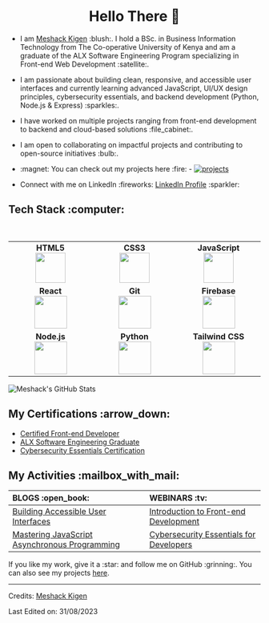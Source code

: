 <h1 align="center"> Hello There 👋 </h1>
<ul>
<li>
<p>I am <a href="https://www.linkedin.com/in/kigen-meshack-7b0356209/">Meshack Kigen</a> :blush:. I hold a BSc. in Business Information Technology from The Co-operative University of Kenya and am a graduate of the ALX Software Engineering Program specializing in Front-end Web Development :satellite:.</p>
</li>
<li>
<p>I am passionate about building clean, responsive, and accessible user interfaces and currently learning advanced JavaScript, UI/UX design principles, cybersecurity essentials, and backend development (Python, Node.js & Express) :sparkles:.</p>
</li>
<li>
<p>I have worked on multiple projects ranging from front-end development to backend and cloud-based solutions :file_cabinet:.</p>
</li>
<li>
<p>I am open to collaborating on impactful projects and contributing to open-source initiatives :bulb:.</p>
</li>
<li>
<p>:magnet: You can check out my projects here :fire: - <a href="https://github.com/Meshack-dev"><img src="https://forthebadge.com/images/badges/check-it-out.svg" alt="projects"></a></p>
</li>
<li>
<p>Connect with me on LinkedIn :fireworks: <a href="https://www.linkedin.com/in/kigen-meshack-7b0356209/">LinkedIn Profile</a> :sparkler:</p>
</li>
</ul>
<h2 id="tech-stack-computer">Tech Stack :computer:</h2>
<br>

<table>
<tbody>
<tr>
<td align="center" width="20%">
<span><b><center>HTML5</center></b></span> 
<img height="60px" src="https://cdn.jsdelivr.net/gh/devicons/devicon/icons/html5/html5-original.svg"> 
</td><td align="center" width="20%">
<span><b><center>CSS3</center></b></span> 
<img height="60px" src="https://cdn.jsdelivr.net/gh/devicons/devicon/icons/css3/css3-original.svg"> 
</td><td align="center" width="20%">
<span><b><center>JavaScript</center></b></span> 
<img height="60px" src="https://cdn.jsdelivr.net/gh/devicons/devicon/icons/javascript/javascript-original.svg"> 
</td>
</tr><tr>
<td align="center" width="20%">
<span><b><center>React</center></b></span> 
<img height="65px" src="https://cdn.jsdelivr.net/gh/devicons/devicon/icons/react/react-original.svg"> 
</td><td align="center" width="20%">
<span><b><center>Git</center></b></span> 
<img height="65px" src="https://cdn.jsdelivr.net/gh/devicons/devicon/icons/git/git-original.svg"> 
</td><td align="center" width="20%">
<span><b><center>Firebase</center></b></span> 
<img height="65px" src="https://cdn.jsdelivr.net/gh/devicons/devicon/icons/firebase/firebase-plain.svg"> 
</td>
</tr><tr>
<td align="center" width="20%">
<span><b><center>Node.js</center></b></span> 
<img height="65px" src="https://cdn.jsdelivr.net/gh/devicons/devicon/icons/nodejs/nodejs-original.svg"> 
</td><td align="center" width="20%">
<span><b><center>Python</center></b></span> 
<img height="65px" src="https://cdn.jsdelivr.net/gh/devicons/devicon/icons/python/python-original.svg"> 
</td><td align="center" width="20%">
<span><b><center>Tailwind CSS</center></b></span> 
<img height="65px" src="https://cdn.jsdelivr.net/gh/devicons/devicon/icons/tailwindcss/tailwindcss-plain.svg"> 
</td>
</tr></tbody>
</table>
<p><img src="https://github-readme-stats.vercel.app/api?username=Meshack-dev&show_icons=true&theme=github_dark" alt="Meshack's GitHub Stats"></p>
<h2 id="my-certifications-arrow_down">My Certifications :arrow_down:</h2>
<ul>
<li><a href="#">Certified Front-end Developer</a></li>
<li><a href="#">ALX Software Engineering Graduate</a></li>
<li><a href="#">Cybersecurity Essentials Certification</a></li>
</ul>
<h2 id="my-activities-mailbox_with_mail">My Activities :mailbox_with_mail:</h2>

<table><thead><tr><th align="left">BLOGS :open_book:</th><th align="left">WEBINARS :tv:</th></tr></thead><tbody><tr><td align="left"><a href="#">Building Accessible User Interfaces</a></td><td align="left"><a href="#">Introduction to Front-end Development</a></td></tr><tr><td align="left"><a href="#">Mastering JavaScript Asynchronous Programming</a></td><td align="left"><a href="#">Cybersecurity Essentials for Developers</a></td></tr></tbody></table>
<p>If you like my work, give it a :star: and follow me on GitHub :grinning:. You can also see my projects <a href="https://github.com/Meshack-dev">here</a>.</p>
<hr>
<p>Credits: <a href="https://github.com/Meshack-dev">Meshack Kigen</a></p>
<p>Last Edited on: 31/08/2023</p>
